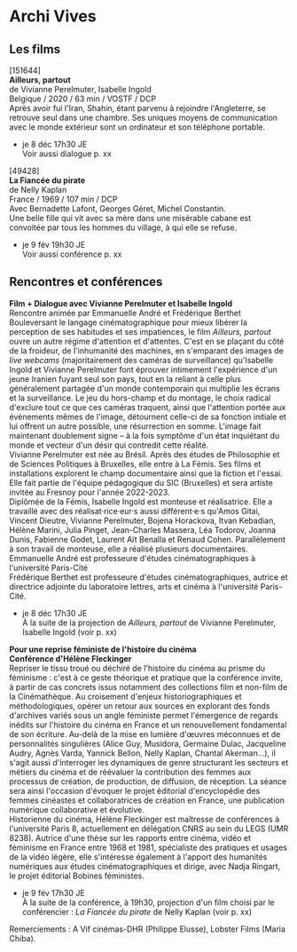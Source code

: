# Archi Vives

## Les films

[151644]  
**Ailleurs, partout**  
de Vivianne Perelmuter, Isabelle Ingold  
Belgique / 2020 / 63 min / VOSTF / DCP  
Après avoir fui l'Iran, Shahin, étant parvenu à rejoindre l'Angleterre, se retrouve seul dans une chambre. Ses uniques moyens de communication avec le monde extérieur sont un ordinateur et son téléphone portable.

- je 8 déc 17h30 JE  
Voir aussi dialogue p. xx

[49428]  
**La Fiancée du pirate**  
de Nelly Kaplan  
France / 1969 / 107 min / DCP  
Avec Bernadette Lafont, Georges Géret, Michel Constantin.  
Une belle fille qui vit avec sa mère dans une misérable cabane est convoitée par tous les hommes du village, à qui elle se refuse.

- je 9 fév 19h30 JE  
Voir aussi conférence p. xx

## Rencontres et conférences

**Film + Dialogue avec Vivianne Perelmuter et Isabelle Ingold**  
Rencontre animée par Emmanuelle André et Frédérique Berthet  
Bouleversant le langage cinématographique pour mieux libérer la perception de ses habitudes et ses impatiences, le film _Ailleurs, partout_ ouvre un autre régime d'attention et d'attentes. C'est en se plaçant du côté de la froideur, de l'inhumanité des machines, en s'emparant des images de _live webcams_ (majoritairement des caméras de surveillance) qu'Isabelle Ingold et Vivianne Perelmuter font éprouver intimement l'expérience d'un jeune Iranien fuyant seul son pays, tout en la reliant à celle plus généralement partagée d'un monde contemporain qui multiplie les écrans et la surveillance. Le jeu du hors-champ et du montage, le choix radical d'exclure tout ce que ces caméras traquent, ainsi que l'attention portée aux événements mêmes de l'image, détournent celle-ci de sa fonction initiale et lui offrent un autre possible, une résurrection en somme. L'image fait maintenant doublement signe – à la fois symptôme d'un état inquiétant du monde et vecteur d'un désir qui contredit cette réalité.  
Vivianne Perelmuter est née au Brésil. Après des études de Philosophie et de Sciences Politiques à Bruxelles, elle entre à La Fémis. Ses films et installations explorent le champ documentaire ainsi que la fiction et l'essai. Elle fait partie de l'équipe pédagogique du SIC (Bruxelles) et sera artiste invitée au Fresnoy pour l'année 2022-2023.  
Diplômée de la Fémis, Isabelle Ingold est monteuse et réalisatrice. Elle a travaillé avec des réalisat·rice·eur·s aussi différent·e·s qu'Amos Gitai, Vincent Dieutre, Vivianne Perelmuter, Bojena Horackova, Itvan Kebadian, Hélène Marini, Julia Pinget, Jean-Charles Massera, Léa Todorov, Joanna Dunis, Fabienne Godet, Laurent Aït Benalla et Renaud Cohen. Parallèlement à son travail de monteuse, elle a réalisé plusieurs documentaires.  
Emmanuelle André est professeure d'études cinématographiques à l'université Paris-Cité  
Frédérique Berthet est professeure d'études cinématographiques, autrice et directrice adjointe du laboratoire lettres, arts et cinéma à l'université Paris-Cité.

- je 8 déc 17h30 JE  
À la suite de la projection de _Ailleurs, partout_ de Vivianne Perelmuter, Isabelle Ingold (voir p. xx)

**Pour une reprise féministe de l'histoire du cinéma**  
**Conférence d'Hélène Fleckinger**  
Repriser le tissu troué ou déchiré de l'histoire du cinéma au prisme du féminisme : c'est à ce geste théorique et pratique que la conférence invite, à partir de cas concrets issus notamment des collections film et non-film de la Cinémathèque. Au croisement d'enjeux historiographiques et méthodologiques, opérer un retour aux sources en explorant des fonds d'archives variés sous un angle féministe permet l'émergence de regards inédits sur l'histoire du cinéma en France et un renouvellement fondamental de son écriture. Au-delà de la mise en lumière d'œuvres méconnues et de personnalités singulières (Alice Guy, Musidora, Germaine Dulac, Jacqueline Audry, Agnès Varda, Yannick Bellon, Nelly Kaplan, Chantal Akerman...), il s'agit aussi d'interroger les dynamiques de genre structurant les secteurs et métiers du cinéma et de réévaluer la contribution des femmes aux processus de création, de production, de diffusion, de réception. La séance sera ainsi l'occasion d'évoquer le projet éditorial d'encyclopédie des femmes cinéastes et collaboratrices de création en France, une publication numérique collaborative et évolutive.  
Historienne du cinéma, Hélène Fleckinger est maîtresse de conférences à l'université Paris 8, actuellement en délégation CNRS au sein du LEGS (UMR 8238). Autrice d'une thèse sur les rapports entre cinéma, vidéo et féminisme en France entre 1968 et 1981, spécialiste des pratiques et usages de la vidéo légère, elle s'intéresse également à l'apport des humanités numériques aux études cinématographiques et dirige, avec Nadja Ringart, le projet éditorial Bobines féministes.

- je 9 fév 17h30 JE  
À la suite de la conférence, à 19h30, projection d'un film choisi par le conférencier : _La Fiancée du pirate_ de Nelly Kaplan (voir p. xx)

Remerciements : A Vif cinémas-DHR (Philippe Elusse), Lobster Films (Maria Chiba).
